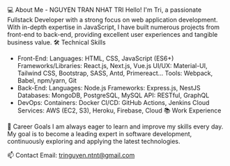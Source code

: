 💻 About Me - NGUYEN TRAN NHAT TRI
  Hello! I'm Tri, a passionate Fullstack Developer with a strong focus on web application development. With in-depth expertise in JavaScript, I have built numerous projects from front-end to back-end, providing excellent user experiences and tangible business value.
🛠️ Technical Skills
- Front-End:
  Languages: HTML, CSS, JavaScript (ES6+)
  Frameworks/Libraries: React.js, Next.js, Vue.js
  UI/UX: Material-UI, Tailwind CSS, Bootstrap, SASS, Antd, Primereact...
  Tools: Webpack, Babel, npm/yarn, Git
- Back-End:
  Languages: Node.js
  Frameworks: Express.js, NestJS
  Databases: MongoDB, PostgreSQL, MySQL
  API: RESTful, GraphQL
- DevOps:
  Containers: Docker
  CI/CD: GitHub Actions, Jenkins
  Cloud Services: AWS (EC2, S3), Heroku, Firebase, Cloud
📚 Work Experience

🌱 Career Goals
  I am always eager to learn and improve my skills every day. My goal is to become a leading expert in software development, continuously exploring and applying the latest technologies.

📫 Contact
Email: tringuyen.ntnt@gmail.com

